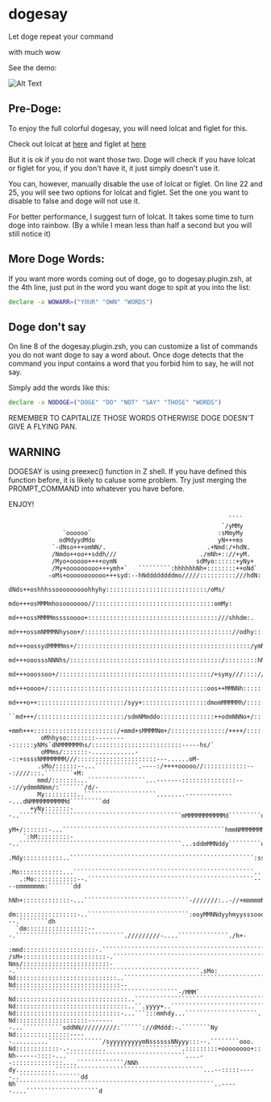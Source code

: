 # dogesay

Let doge repeat your command

with much wow

See the demo:

![Alt Text](https://raw.githubusercontent.com/txstc55/dogesay/master/dogesay.gif)

## Pre-Doge:

To enjoy the full colorful dogesay, you will need lolcat and figlet for this.

Check out lolcat at [here](https://github.com/busyloop/lolcat) and figlet at [here](http://www.figlet.org/)

But it is ok if you do not want those two. Doge will check if you have lolcat or figlet for you, if you don't have it, it just simply doesn't use it.

You can, however, manually disable the use of lolcat or figlet. On line 22 and 25, you will see two options for lolcat and figlet. Set the one you want to disable to false and doge will not use it.

For better performance, I suggest turn of lolcat. It takes some time to turn doge into rainbow. (By a while I mean less than half a second but you will still notice it)

## More Doge Words:

If you want more words coming out of doge, go to dogesay.plugin.zsh, at the 4th line, just put in the word you want doge to spit at you into the list:

```bash
declare -a WOWARR=("YOUR" "OWN" "WORDS")
```

## Doge don't say
On line 8 of the dogesay.plugin.zsh, you can customize a list of commands you do not want doge to say a word about. Once doge detects that the command you input contains a word that you forbid him to say, he will not say.

Simply add the words like this:

```bash
declare -a NODOGE=("DOGE" "DO" "NOT" "SAY" "THOSE" "WORDS")
```
REMEMBER TO CAPITALIZE THOSE WORDS OTHERWISE DOGE DOESN'T GIVE A FLYING PAN.

## WARNING
DOGESAY is using preexec() function in Z shell. If you have defined this function before, it is likely to caluse some problem. Try just merging the PROMPT_COMMAND into whatever you have before.


ENJOY!

                                                                 ````                         
                                                               `/yMMy                         
                   `oooooo`                                   :sMmyMy                         
                  odMdyydMdo                                  yN+++ms                         
                `-dNso+++omNN/.                            .+Nmd:/+hdN.                       
                /Nmdo++oo++sddh///                       ./mNh+:://+yM.                       
                /Myo+ooooo++++oymN                      sdMyo::::::+yNy+                      
                /My+ooooooooo+++ymh+`   `````````:hhhhhhNh+::::::::++oNd`                     
               -oMs+ooooooooooo+++syd:--hNddddddddmo/////::::::::::///hdN:                    
               dNds++oshhhssooooooooohhyhy::::::::::::::::::::::::::::/oMs/                   
               mdo+++osMMMmhosooooooo//:::::::::::::::::::::::::::::::::omMy:                 
               md+++ossMMMMmssssoooo+::::::::::::::::::::::::::::::::::::///shhdm:.           
               md+++ossmNMMMNhysoo+/::::::::::::::::::::::::::::::::::::::::://odhy:::        
               md+++oossydMMMMms+/::::::::::::::::::::::::::::::::::::::::::::::::/ymN        
               md+++ooosssNNNhs/::::::::::::::::::::::::::::::::::::::::::/:::::::::hN`       
               md+++ooossoo+/::::::::::::::::::::::::::::::::::::::::::/+symy///:::://m+      
               md+++oooo+/::::::::::::::::::::::::::::::::::::::::::::oos++MMNNh::::::do/     
               md+++o++::::::::::::::::::::::::/syy+::::::::::::::::::dmomMMMMMh/::::::yM`    
             ``md+++/::::::::::::::::::::::::/sdmNMmddo:::::::::::::::++odmNNNo+/::::::/+h+   
             +mmh+++:::::::::::::::::::::::/+mmd+sMMMMNm+/:::::::::::::::/++++/::::::::::Ny   
             oMhhyso::::::::---------::::::yNMs`dNMMMMMMhs/:::::::::::::::::::::::::-----hs/` 
             oMMms/:::::::-............--::+ssssNMMMMMMM///::::::::::::::::::::::---......oM- 
            .sMo/::::::--...````````````.----:/++++ooooo//::::::::::::---:////:::.````````+M: 
            mmd/:::::::...````````````````...-------:::::::::::::::---://ydmmNNmm/:```````/d/-
            My:::::::::..````````````````````........--------------...dNMMMMMMMMMMd`````````dd
          +yNy:::::::--..`````````````````````````````````````````````mMMMMMMMMMMMd`````````dd
          yM+/:::::::-...`````````````````````````````````````````````hmmNMMMMMMMMd`````````dd
        `:hM:::::::::--..`````````````````````````````````````````````...sddmMMNddy`````````dd
        .Mdy:::::::::::..```````````````````````````````````````````````````:ss/````````````dd
        .Mo::::::::::::...``````````````````````````````````````````````````........````````dd
       .:Mo::::::::::::--.``````````````````````````````````````````````----ommmmmmm:```````dd
       hNh+:::::::::::::-...`````````````````````````````-///////:..-//+mmmmmNNmdddh:```````dd
       dm:::::::::::::::::-..````````````````````````````:ooyMMNNdyyhmyysssoooo/---.````````dh
      `dm:::::::::::::::::---.``````````````````````````````./////////-....``````````````./h+-
     :mmd::::::::::::::::::::-.``````````````````````````````````````````````````````````dmm- 
    /sM+:::::::::::::::::::::::-.``````````````````````````````````````````````````````:+Ny   
    Nms/::::::::::::::::::::::::--.```````````````````````````````````````````````````.sMo:   
    Nd::::::::::::::::::::::::::::..`````````````````````````````````````````````````.dNM`    
    Nd:::::::::::::::::::::::::::::--```````````````````````````````````````````````-/MMM`    
    Nd:::::::::::::::::::::::::::::::..```````````````````````````````````````````.omMsdMo:   
    Nd:::::::::::::::::::::::::::::::..``.yyyy+..````````````````````````````....shMs/`-/Ny   
    Nd:::::::::::::::::::::::::::::-...```:::mmhdy...````````````````````...oddhhmd:.````Ny   
    Nd::::::::::::::::::::--------...```````````sddNN//////////:``````://dMddd:-.````````Ny   
    Nd:::::::::::::::-----..........```````````````/syyyyyyyyymNssssssNNyyy:::--.````````ooo. 
    Nd::::::::::::-.-..........`````````````````````.:::::::::+oooooooo+:::..-..``````````+M: 
    Nh------::::-...`````````````````````````````````....--::::::::::::::....`````````````/NNh
    dy...........`````````````````````````````````````````...--:::::-----..`````````````````dd
    Nh```````````````````````````````````````````````````````..-----....````````````````````d 

